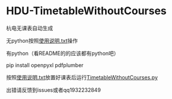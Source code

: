 # HDU-TimetableWithoutCourses
杭电无课表自动生成

无python按照[使用说明.txt](%E4%BD%BF%E7%94%A8%E8%AF%B4%E6%98%8E.txt)操作

有python（看README的的应该都有python吧）

pip install openpyxl pdfplumber

按照[使用说明.txt](%E4%BD%BF%E7%94%A8%E8%AF%B4%E6%98%8E.txt)放置好课表后运行[TimetableWithoutCourses.py](TimetableWithoutCourses.py)

出错请反馈到issues或者qq1932232849